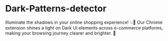 # Dark-Patterns-detector
Illuminate the shadows in your online shopping experience! 💡🛒 Our Chrome extension shines a light on Dark UI elements across e-commerce platforms, making your browsing journey clearer and brighter. 🌟 

